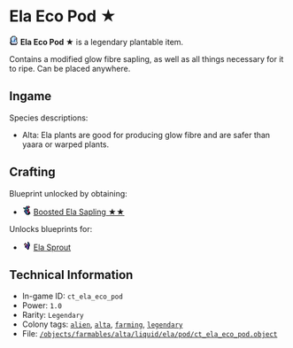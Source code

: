 # Ela Eco Pod ★

<img src="https://raw.githubusercontent.com/Ceterai/Enternia/main/objects/farmables/alta/liquid/ela/pod/icon.png" alt="Ela Eco Pod ★ icon" loading="lazy" height=16px width="auto" /> **Ela Eco Pod ★** is a legendary plantable item.

Contains a modified glow fibre sapling, as well as all things necessary for it to ripe. Can be placed anywhere.

## Ingame

Species descriptions:

- Alta: Ela plants are good for producing glow fibre and are safer than yaara or warped plants.

## Crafting

Blueprint unlocked by obtaining:

- <img src="https://raw.githubusercontent.com/Ceterai/Enternia/main/objects/farmables/alta/liquid/ela/boosted/icon.png" alt="Boosted Ela Sapling ★★ icon" loading="lazy" height=16px width="auto" /> [Boosted Ela Sapling ★★](https://ceterai.github.io/MyEnternia/Wiki/BoostedElaSapling)

Unlocks blueprints for:

- <img src="https://raw.githubusercontent.com/Ceterai/Enternia/main/objects/farmables/alta/liquid/ela/icon.png" alt="Ela Sprout icon" loading="lazy" height=16px width="auto" /> [Ela Sprout](https://ceterai.github.io/MyEnternia/Wiki/ElaSprout)

## Technical Information

- In-game ID: `ct_ela_eco_pod`
- Power: `1.0`
- Rarity: `Legendary`
- Colony tags: [`alien`](https://ceterai.github.io/MyEnternia/Wiki/Tags/Alien), [`alta`](https://ceterai.github.io/MyEnternia/Wiki/Tags/Alta), [`farming`](https://ceterai.github.io/MyEnternia/Wiki/Tags/Farming), [`legendary`](https://ceterai.github.io/MyEnternia/Wiki/Tags/Legendary)
- File: [`/objects/farmables/alta/liquid/ela/pod/ct_ela_eco_pod.object`](https://github.com/Ceterai/Enternia/blob/main/objects/farmables/alta/liquid/ela/pod/ct_ela_eco_pod.object)
